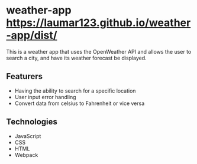 # weather-app https://laumar123.github.io/weather-app/dist/
This is a weather app that uses the OpenWeather API and allows the user to search a city, and have its weather forecast be displayed. 

## Featurers
* Having the ability to search for a specific location
* User input error handling
* Convert data from celsius to Fahrenheit or vice versa

## Technologies
* JavaScript
* CSS
* HTML
* Webpack
